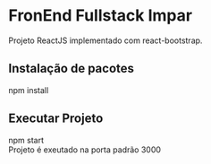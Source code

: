 
# FronEnd Fullstack Impar

Projeto ReactJS implementado com react-bootstrap. 

## Instalação de pacotes
npm install

## Executar Projeto
npm start  
Projeto é exeutado na porta padrão 3000




